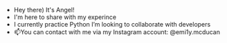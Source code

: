 - Hey there) It's Angel!
- I'm here to share with my experince
- I currently practice Python
  I’m looking to collaborate with developers
- 📫You can contact with me via my Instagram account: @emi1y.mcducan



